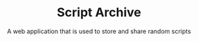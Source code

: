 <h1 align="center">Script Archive</h1>

<div align="center">A web application that is used to store and share random scripts</div>
